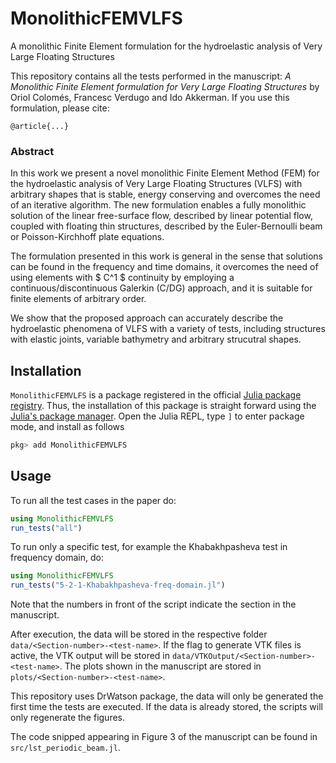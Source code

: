 # MonolithicFEMVLFS
A monolithic Finite Element formulation for the hydroelastic analysis of Very Large Floating Structures

This repository contains all the tests performed in the manuscript:
*A Monolithic Finite Element formulation for Very Large Floating Structures* by Oriol Colomés, Francesc Verdugo and Ido Akkerman. If you use this formulation, please cite:
```
@article{...}
```
### Abstract
In this work we present a novel monolithic Finite Element Method (FEM) for the hydroelastic analysis of Very Large Floating Structures (VLFS) with arbitrary shapes that is stable, energy conserving and overcomes the need of an iterative algorithm. The new formulation enables a fully monolithic solution of the linear free-surface flow, described by linear potential flow, coupled with floating thin structures, described by the Euler-Bernoulli beam or Poisson-Kirchhoff plate equations. 

The formulation presented in this work is general in the sense that solutions can be found in the frequency and time domains, it overcomes the need of using elements with $ C^1 $ continuity by employing a continuous/discontinuous Galerkin (C/DG) approach, and it is suitable for finite elements of arbitrary order.

We show that the proposed approach can accurately describe the hydroelastic phenomena of VLFS with a variety of tests, including structures with elastic joints, variable bathymetry and arbitrary strucutral shapes.

## Installation
`MonolithicFEMVLFS` is a package registered in the official [Julia package registry](https://github.com/JuliaRegistries/General).  Thus, the installation of this package is straight forward using the [Julia's package manager](https://julialang.github.io/Pkg.jl/v1/). Open the Julia REPL, type `]` to enter package mode, and install as follows
```julia
pkg> add MonolithicFEMVLFS
```

## Usage
To run all the test cases in the paper do:
```julia
using MonolithicFEMVLFS
run_tests("all")
```

To run only a specific test, for example the Khabakhpasheva test in frequency domain, do:
```julia
using MonolithicFEMVLFS
run_tests("5-2-1-Khabakhpasheva-freq-domain.jl")
```
Note that the numbers in front of the script indicate the section in the manuscript.

After execution, the data will be stored in the respective folder `data/<Section-number>-<test-name>`. If the flag to generate VTK files is active, the VTK output will be stored in `data/VTKOutput/<Section-number>-<test-name>`. The plots shown in the manuscript are stored in `plots/<Section-number>-<test-name>`.

This repository uses DrWatson package, the data will only be generated the first time the tests are executed. If the data is already stored, the scripts will only regenerate the figures.

The code snipped appearing in Figure 3 of the manuscript can be found in `src/lst_periodic_beam.jl`.